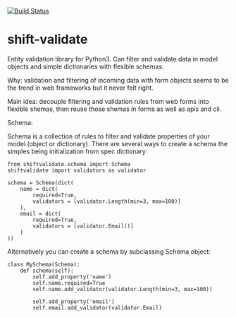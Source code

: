 [![Build Status](https://api.travis-ci.org/projectshift/shift-validate.svg)](https://travis-ci.org/projectshift/shift-validate)

shift-validate
==============

Entity validation library for Python3. Can filter and validate data in model 
objects and simple dictionaries with flexible schemas. 

Why: validation and filtering of incoming data with form objects seems to be
the trend in web frameworks but it never felt right.

Main idea: decouple filtering and validation rules from web forms into
flexible shemas, then reuse those shemas in forms as well as apis and cli.

Schema:

Schema is a collection of rules to filter and validate properties of your
model (object or dictionary). There are several ways to create a schema
the simples being initialization from spec dictionary:

```
from shiftvalidate.schema import Schema
shiftvalidate import validators as validator

schema = Schema(dict(
    name = dict(
        required=True,
        validators = [validator.Length(min=3, max=100)]
    ),
    email = dict(
        required=True,
        validators = [validator.Email()]
    )
))
```

Alternatively you can create a schema by subclassing Schema object:

```
class MySchema(Schema):
    def schema(self):
        self.add_property('name')
        self.name.required=True
        self.name.add_validator(validator.Length(min=3, max=100))
        
        self.add_property('email')
        self.email.add_validator(validator.Email)
```

